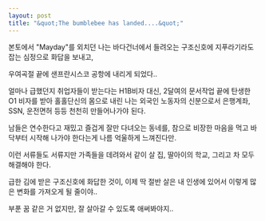 ```yaml
---
layout: post
title: "&quot;The bumblebee has landed....&quot;"
---
```



본토에서 "Mayday"를 외치던 나는 바다건너에서 들려오는 구조신호에 지푸라기라도 잡는 심정으로 화답을 보내고,





우여곡절 끝에 샌프란시스코 공항에 내리게 되었다..

얼마나 급했던지 취업자들이 받는다는 H1B비자 대신, 2달여의 문서작업 끝에 탄생한 O1 비자를 받아
홀홀단신의 몸으로 내린 나는 외국인 노동자의 신분으로서 은행계좌, SSN, 운전면허 등등 천천히 만들어나가야 된다.




남들은 연수한다고 재밌고 즐겁게 잘만 다녀오는 동네를, 참으로 비장한 마음을 먹고 바닥부터 시작해 나가야 한다는게 나름 억울하게 느껴진다만.




이런 서류들도 서류지만 가족들을 데려와서 같이 살 집, 딸아이의 학교, 그리고 차 모두 해결해야 한다.




급한 김에 받은 구조신호에 화답한 것이, 이제 딱 절반 살은 내 인생에 있어서 이렇게 많은 변화를 가져오게 될 줄이야..




부푼 꿈 같은 거 없지만, 잘 살아갈 수 있도록 애써봐야지..


